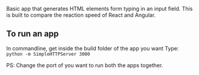 Basic app that generates HTML elements form typing in an input field. This is built to compare the reaction speed of React and Angular. 

## To run an app
In commandline, get inside the build folder of the app you want
Type: `python -m SimpleHTTPServer 3000`

PS: Change the port of you want to run both the apps together. 